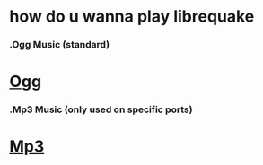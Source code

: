 # how do u wanna play librequake

### .Ogg Music (standard)
# [Ogg](https://github.com/MissLavender-LQ/LQ-custom-download-test/releases/download/zips/id1-lite-ogg.zip)



### .Mp3 Music (only used on specific ports)
# [Mp3](https://github.com/MissLavender-LQ/LQ-custom-download-test/releases/download/zips/id1-lite-mp3.zip)

